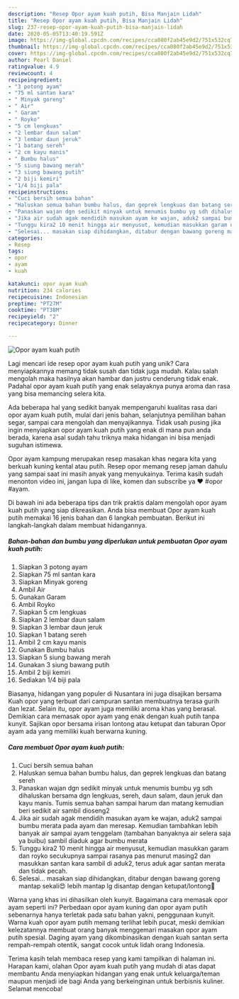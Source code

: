 ```yaml
---
description: "Resep Opor ayam kuah putih, Bisa Manjain Lidah"
title: "Resep Opor ayam kuah putih, Bisa Manjain Lidah"
slug: 237-resep-opor-ayam-kuah-putih-bisa-manjain-lidah
date: 2020-05-05T13:40:19.591Z
image: https://img-global.cpcdn.com/recipes/cca080f2ab45e9d2/751x532cq70/opor-ayam-kuah-putih-foto-resep-utama.jpg
thumbnail: https://img-global.cpcdn.com/recipes/cca080f2ab45e9d2/751x532cq70/opor-ayam-kuah-putih-foto-resep-utama.jpg
cover: https://img-global.cpcdn.com/recipes/cca080f2ab45e9d2/751x532cq70/opor-ayam-kuah-putih-foto-resep-utama.jpg
author: Pearl Daniel
ratingvalue: 4.9
reviewcount: 4
recipeingredient:
- "3 potong ayam"
- "75 ml santan kara"
- " Minyak goreng"
- " Air"
- " Garam"
- " Royko"
- "5 cm lengkuas"
- "2 lembar daun salam"
- "3 lembar daun jeruk"
- "1 batang sereh"
- "2 cm kayu manis"
- " Bumbu halus"
- "5 siung bawang merah"
- "3 siung bawang putih"
- "2 biji kemiri"
- "1/4 biji pala"
recipeinstructions:
- "Cuci bersih semua bahan"
- "Haluskan semua bahan bumbu halus, dan geprek lengkuas dan batang sereh"
- "Panaskan wajan dgn sedikit minyak untuk menumis bumbu yg sdh dihaluskan bersama dgn lengkuas, sereh, daun salam, daun jeruk dan kayu manis. Tumis semua bahan sampai harum dan matang kemudian beri sedikit air sambil dioseng2"
- "Jika air sudah agak mendidih masukan ayam ke wajan, aduk2 sampai bumbu merata pada ayam dan meresap. Kemudian tambahkan lebih banyak air sampai ayam tenggelam (tambahan banyaknya air selera saja ya buibu) sambil diaduk agar bumbu merata"
- "Tunggu kira2 10 menit hingga air menyusut, kemudian masukkan garam dan royko secukupnya sampai rasanya pas menurut masing2 dan masukkan santan kara sambil di aduk2, terus aduk agar santan merata dan tidak pecah."
- "Selesai... masakan siap dihidangkan, ditabur dengan bawang goreng mantap sekali😍 lebih mantap lg disantap dengan ketupat/lontong🤩"
categories:
- Resep
tags:
- opor
- ayam
- kuah

katakunci: opor ayam kuah 
nutrition: 234 calories
recipecuisine: Indonesian
preptime: "PT27M"
cooktime: "PT38M"
recipeyield: "2"
recipecategory: Dinner

---
```



![Opor ayam kuah putih](https://img-global.cpcdn.com/recipes/cca080f2ab45e9d2/751x532cq70/opor-ayam-kuah-putih-foto-resep-utama.jpg)

Lagi mencari ide resep opor ayam kuah putih yang unik? Cara menyiapkannya memang tidak susah dan tidak juga mudah. Kalau salah mengolah maka hasilnya akan hambar dan justru cenderung tidak enak. Padahal opor ayam kuah putih yang enak selayaknya punya aroma dan rasa yang bisa memancing selera kita.

Ada beberapa hal yang sedikit banyak mempengaruhi kualitas rasa dari opor ayam kuah putih, mulai dari jenis bahan, selanjutnya pemilihan bahan segar, sampai cara mengolah dan menyajikannya. Tidak usah pusing jika ingin menyiapkan opor ayam kuah putih yang enak di mana pun anda berada, karena asal sudah tahu triknya maka hidangan ini bisa menjadi suguhan istimewa.

Opor ayam kampung merupakan resep masakan khas negara kita yang berkuah kuning kental atau putih. Resep opor memang resep jaman dahulu yang sampai saat ini masih anyak yang menyukainya. Terima kasih sudah menonton video ini, jangan lupa di like, komen dan subscribe ya ❤ #opor #ayam.


Di bawah ini ada beberapa tips dan trik praktis dalam mengolah opor ayam kuah putih yang siap dikreasikan. Anda bisa membuat Opor ayam kuah putih memakai 16 jenis bahan dan 6 langkah pembuatan. Berikut ini langkah-langkah dalam membuat hidangannya.

<!--inarticleads1-->

##### Bahan-bahan dan bumbu yang diperlukan untuk pembuatan Opor ayam kuah putih:

1. Siapkan 3 potong ayam
1. Siapkan 75 ml santan kara
1. Siapkan  Minyak goreng
1. Ambil  Air
1. Gunakan  Garam
1. Ambil  Royko
1. Siapkan 5 cm lengkuas
1. Siapkan 2 lembar daun salam
1. Siapkan 3 lembar daun jeruk
1. Siapkan 1 batang sereh
1. Ambil 2 cm kayu manis
1. Gunakan  Bumbu halus
1. Siapkan 5 siung bawang merah
1. Gunakan 3 siung bawang putih
1. Ambil 2 biji kemiri
1. Sediakan 1/4 biji pala


Biasanya, hidangan yang populer di Nusantara ini juga disajikan bersama Kuah opor yang terbuat dari campuran santan membuatnya terasa gurih dan lezat. Selain itu, opor ayam juga memiliki aroma khas yang berasal. Demikian cara memasak opor ayam yang enak dengan kuah putih tanpa kunyit. Sajikan opor bersama irisan lontong atau ketupat dan taburan Opor ayam ada yang memiliki kuah berwarna kuning. 

<!--inarticleads2-->

##### Cara membuat Opor ayam kuah putih:

1. Cuci bersih semua bahan
1. Haluskan semua bahan bumbu halus, dan geprek lengkuas dan batang sereh
1. Panaskan wajan dgn sedikit minyak untuk menumis bumbu yg sdh dihaluskan bersama dgn lengkuas, sereh, daun salam, daun jeruk dan kayu manis. Tumis semua bahan sampai harum dan matang kemudian beri sedikit air sambil dioseng2
1. Jika air sudah agak mendidih masukan ayam ke wajan, aduk2 sampai bumbu merata pada ayam dan meresap. Kemudian tambahkan lebih banyak air sampai ayam tenggelam (tambahan banyaknya air selera saja ya buibu) sambil diaduk agar bumbu merata
1. Tunggu kira2 10 menit hingga air menyusut, kemudian masukkan garam dan royko secukupnya sampai rasanya pas menurut masing2 dan masukkan santan kara sambil di aduk2, terus aduk agar santan merata dan tidak pecah.
1. Selesai... masakan siap dihidangkan, ditabur dengan bawang goreng mantap sekali😍 lebih mantap lg disantap dengan ketupat/lontong🤩


Warna yang khas ini dihasilkan oleh kunyit. Bagaimana cara memasak opor ayam seperti ini? Perbedaan opor ayam kuning dan opor ayam putih sebenarnya hanya terletak pada satu bahan yakni, penggunaan kunyit. Warna kuah opor ayam putih memang terlihat lebih pucat, meski demikian kelezatannya membuat orang banyak menggemari masakan opor ayam putih spesial. Daging ayam yang dikombinasikan dengan kuah santan serta rempah-rempah otentik, sangat cocok untuk lidah orang Indonesia. 

Terima kasih telah membaca resep yang kami tampilkan di halaman ini. Harapan kami, olahan Opor ayam kuah putih yang mudah di atas dapat membantu Anda menyiapkan hidangan yang enak untuk keluarga/teman maupun menjadi ide bagi Anda yang berkeinginan untuk berbisnis kuliner. Selamat mencoba!
